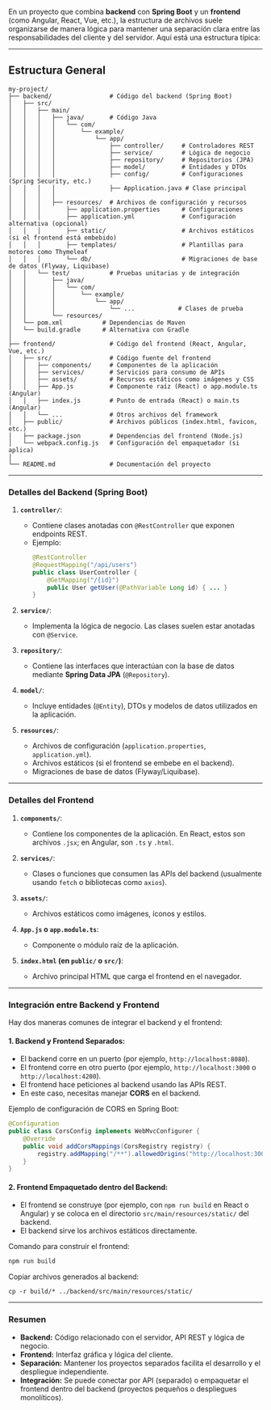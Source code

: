 En un proyecto que combina **backend** con **Spring Boot** y un **frontend** (como Angular, React, Vue, etc.), la estructura de archivos suele organizarse de manera lógica para mantener una separación clara entre las responsabilidades del cliente y del servidor. Aquí está una estructura típica:

---

## **Estructura General**
```
my-project/
├── backend/                # Código del backend (Spring Boot)
│   ├── src/
│   │   ├── main/
│   │   │   ├── java/       # Código Java
│   │   │   │   └── com/
│   │   │   │       └── example/
│   │   │   │           └── app/
│   │   │   │               ├── controller/     # Controladores REST
│   │   │   │               ├── service/        # Lógica de negocio
│   │   │   │               ├── repository/     # Repositorios (JPA)
│   │   │   │               ├── model/          # Entidades y DTOs
│   │   │   │               ├── config/         # Configuraciones (Spring Security, etc.)
│   │   │   │               ├── Application.java # Clase principal
│   │   │   │
│   │   │   ├── resources/  # Archivos de configuración y recursos
│   │   │       ├── application.properties      # Configuraciones
│   │   │       ├── application.yml             # Configuración alternativa (opcional)
│   │   │       ├── static/                     # Archivos estáticos (si el frontend está embebido)
│   │   │       ├── templates/                  # Plantillas para motores como Thymeleaf
│   │   │       └── db/                         # Migraciones de base de datos (Flyway, Liquibase)
│   │   └── test/           # Pruebas unitarias y de integración
│   │       ├── java/
│   │       │   └── com/
│   │       │       └── example/
│   │       │           └── app/
│   │       │               └── ...            # Clases de prueba
│   │       └── resources/
│   └── pom.xml           # Dependencias de Maven
│   └── build.gradle      # Alternativa con Gradle
│
├── frontend/               # Código del frontend (React, Angular, Vue, etc.)
│   ├── src/                # Código fuente del frontend
│   │   ├── components/     # Componentes de la aplicación
│   │   ├── services/       # Servicios para consumo de APIs
│   │   ├── assets/         # Recursos estáticos como imágenes y CSS
│   │   ├── App.js          # Componente raíz (React) o app.module.ts (Angular)
│   │   ├── index.js        # Punto de entrada (React) o main.ts (Angular)
│   │   └── ...             # Otros archivos del framework
│   ├── public/             # Archivos públicos (index.html, favicon, etc.)
│   ├── package.json        # Dependencias del frontend (Node.js)
│   └── webpack.config.js   # Configuración del empaquetador (si aplica)
│
└── README.md               # Documentación del proyecto
```

---

### **Detalles del Backend (Spring Boot)**

1. **`controller/`**:
   - Contiene clases anotadas con `@RestController` que exponen endpoints REST.
   - Ejemplo:
     ```java
     @RestController
     @RequestMapping("/api/users")
     public class UserController {
         @GetMapping("/{id}")
         public User getUser(@PathVariable Long id) { ... }
     }
     ```

2. **`service/`**:
   - Implementa la lógica de negocio. Las clases suelen estar anotadas con `@Service`.

3. **`repository/`**:
   - Contiene las interfaces que interactúan con la base de datos mediante **Spring Data JPA** (`@Repository`).

4. **`model/`**:
   - Incluye entidades (`@Entity`), DTOs y modelos de datos utilizados en la aplicación.

5. **`resources/`**:
   - Archivos de configuración (`application.properties`, `application.yml`).
   - Archivos estáticos (si el frontend se embebe en el backend).
   - Migraciones de base de datos (Flyway/Liquibase).

---

### **Detalles del Frontend**

1. **`components/`**:
   - Contiene los componentes de la aplicación. En React, estos son archivos `.jsx`; en Angular, son `.ts` y `.html`.

2. **`services/`**:
   - Clases o funciones que consumen las APIs del backend (usualmente usando `fetch` o bibliotecas como `axios`).

3. **`assets/`**:
   - Archivos estáticos como imágenes, íconos y estilos.

4. **`App.js` o `app.module.ts`**:
   - Componente o módulo raíz de la aplicación.

5. **`index.html` (en `public/` o `src/`)**:
   - Archivo principal HTML que carga el frontend en el navegador.

---

### **Integración entre Backend y Frontend**

Hay dos maneras comunes de integrar el backend y el frontend:

#### 1. **Backend y Frontend Separados**:
   - El backend corre en un puerto (por ejemplo, `http://localhost:8080`).
   - El frontend corre en otro puerto (por ejemplo, `http://localhost:3000` o `http://localhost:4200`).
   - El frontend hace peticiones al backend usando las APIs REST.
   - En este caso, necesitas manejar **CORS** en el backend.

   Ejemplo de configuración de CORS en Spring Boot:
   ```java
   @Configuration
   public class CorsConfig implements WebMvcConfigurer {
       @Override
       public void addCorsMappings(CorsRegistry registry) {
           registry.addMapping("/**").allowedOrigins("http://localhost:3000");
       }
   }
   ```

#### 2. **Frontend Empaquetado dentro del Backend**:
   - El frontend se construye (por ejemplo, con `npm run build` en React o Angular) y se coloca en el directorio `src/main/resources/static/` del backend.
   - El backend sirve los archivos estáticos directamente.

   Comando para construir el frontend:
   ```bash
   npm run build
   ```

   Copiar archivos generados al backend:
   ```
   cp -r build/* ../backend/src/main/resources/static/
   ```

---

### Resumen
- **Backend:** Código relacionado con el servidor, API REST y lógica de negocio.
- **Frontend:** Interfaz gráfica y lógica del cliente.
- **Separación:** Mantener los proyectos separados facilita el desarrollo y el despliegue independiente.
- **Integración:** Se puede conectar por API (separado) o empaquetar el frontend dentro del backend (proyectos pequeños o despliegues monolíticos).